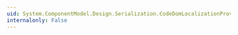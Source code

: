 ```yaml
---
uid: System.ComponentModel.Design.Serialization.CodeDomLocalizationProvider
internalonly: False
---
```

